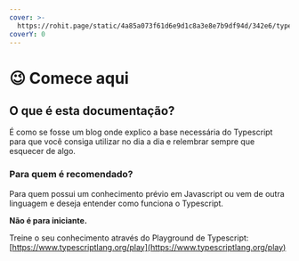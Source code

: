 ```yaml
---
cover: >-
  https://rohit.page/static/4a85a073f61d6e9d1c8a3e8e7b9df94d/342e6/typescript-banner.jpg
coverY: 0
---
```


# 😉 Comece aqui

## O que é esta documentação?

É como se fosse um blog onde explico a base necessária do Typescript para que você consiga utilizar no dia a dia e relembrar sempre que esquecer de algo.



### Para quem é recomendado?

Para quem possui um conhecimento prévio em Javascript ou vem de outra linguagem e deseja entender como  funciona o Typescript.



**Não é para iniciante.**



Treine o seu conhecimento através do Playground de Typescript:\
[https://www.typescriptlang.org/play](https://www.typescriptlang.org/play)
